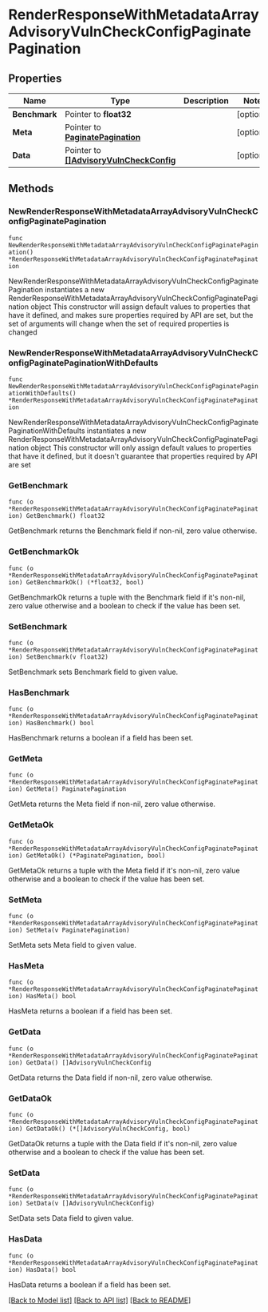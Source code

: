 # RenderResponseWithMetadataArrayAdvisoryVulnCheckConfigPaginatePagination

## Properties

Name | Type | Description | Notes
------------ | ------------- | ------------- | -------------
**Benchmark** | Pointer to **float32** |  | [optional] 
**Meta** | Pointer to [**PaginatePagination**](PaginatePagination.md) |  | [optional] 
**Data** | Pointer to [**[]AdvisoryVulnCheckConfig**](AdvisoryVulnCheckConfig.md) |  | [optional] 

## Methods

### NewRenderResponseWithMetadataArrayAdvisoryVulnCheckConfigPaginatePagination

`func NewRenderResponseWithMetadataArrayAdvisoryVulnCheckConfigPaginatePagination() *RenderResponseWithMetadataArrayAdvisoryVulnCheckConfigPaginatePagination`

NewRenderResponseWithMetadataArrayAdvisoryVulnCheckConfigPaginatePagination instantiates a new RenderResponseWithMetadataArrayAdvisoryVulnCheckConfigPaginatePagination object
This constructor will assign default values to properties that have it defined,
and makes sure properties required by API are set, but the set of arguments
will change when the set of required properties is changed

### NewRenderResponseWithMetadataArrayAdvisoryVulnCheckConfigPaginatePaginationWithDefaults

`func NewRenderResponseWithMetadataArrayAdvisoryVulnCheckConfigPaginatePaginationWithDefaults() *RenderResponseWithMetadataArrayAdvisoryVulnCheckConfigPaginatePagination`

NewRenderResponseWithMetadataArrayAdvisoryVulnCheckConfigPaginatePaginationWithDefaults instantiates a new RenderResponseWithMetadataArrayAdvisoryVulnCheckConfigPaginatePagination object
This constructor will only assign default values to properties that have it defined,
but it doesn't guarantee that properties required by API are set

### GetBenchmark

`func (o *RenderResponseWithMetadataArrayAdvisoryVulnCheckConfigPaginatePagination) GetBenchmark() float32`

GetBenchmark returns the Benchmark field if non-nil, zero value otherwise.

### GetBenchmarkOk

`func (o *RenderResponseWithMetadataArrayAdvisoryVulnCheckConfigPaginatePagination) GetBenchmarkOk() (*float32, bool)`

GetBenchmarkOk returns a tuple with the Benchmark field if it's non-nil, zero value otherwise
and a boolean to check if the value has been set.

### SetBenchmark

`func (o *RenderResponseWithMetadataArrayAdvisoryVulnCheckConfigPaginatePagination) SetBenchmark(v float32)`

SetBenchmark sets Benchmark field to given value.

### HasBenchmark

`func (o *RenderResponseWithMetadataArrayAdvisoryVulnCheckConfigPaginatePagination) HasBenchmark() bool`

HasBenchmark returns a boolean if a field has been set.

### GetMeta

`func (o *RenderResponseWithMetadataArrayAdvisoryVulnCheckConfigPaginatePagination) GetMeta() PaginatePagination`

GetMeta returns the Meta field if non-nil, zero value otherwise.

### GetMetaOk

`func (o *RenderResponseWithMetadataArrayAdvisoryVulnCheckConfigPaginatePagination) GetMetaOk() (*PaginatePagination, bool)`

GetMetaOk returns a tuple with the Meta field if it's non-nil, zero value otherwise
and a boolean to check if the value has been set.

### SetMeta

`func (o *RenderResponseWithMetadataArrayAdvisoryVulnCheckConfigPaginatePagination) SetMeta(v PaginatePagination)`

SetMeta sets Meta field to given value.

### HasMeta

`func (o *RenderResponseWithMetadataArrayAdvisoryVulnCheckConfigPaginatePagination) HasMeta() bool`

HasMeta returns a boolean if a field has been set.

### GetData

`func (o *RenderResponseWithMetadataArrayAdvisoryVulnCheckConfigPaginatePagination) GetData() []AdvisoryVulnCheckConfig`

GetData returns the Data field if non-nil, zero value otherwise.

### GetDataOk

`func (o *RenderResponseWithMetadataArrayAdvisoryVulnCheckConfigPaginatePagination) GetDataOk() (*[]AdvisoryVulnCheckConfig, bool)`

GetDataOk returns a tuple with the Data field if it's non-nil, zero value otherwise
and a boolean to check if the value has been set.

### SetData

`func (o *RenderResponseWithMetadataArrayAdvisoryVulnCheckConfigPaginatePagination) SetData(v []AdvisoryVulnCheckConfig)`

SetData sets Data field to given value.

### HasData

`func (o *RenderResponseWithMetadataArrayAdvisoryVulnCheckConfigPaginatePagination) HasData() bool`

HasData returns a boolean if a field has been set.


[[Back to Model list]](../README.md#documentation-for-models) [[Back to API list]](../README.md#documentation-for-api-endpoints) [[Back to README]](../README.md)


